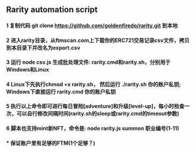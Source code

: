 ## Rarity automation script
#### 1 复制代码 git clone https://github.com/goldenfiredo/rarity.git 到本地
#### 2 进入rarity目录，从ftmscan.com上下载你的ERC721交易记录csv文件，拷贝到本目录下并改名为export.csv
#### 3 运行 node csv.js 生成批处理文件: rarity.cmd和rarity.sh，分别用于Windows和Linux
#### 4 Linux下先执行chmod +x rarity.sh， 然后运行 ./rarity.sh 你的账户私钥; Windows下直接运行 rarity.cmd 你的账户私钥
#### 5 执行以上命令即可进行每日冒险[adventure]和升级[level-up]，每小时检查一次，可以自行修改间隔时间(rarity.sh的sleep或rarity.cmd的timeout参数)
#### 6 脚本也支持mint新NFT，命令是: node rarity.js summon 职业编号(1-11)
#### * 保证账户里有足够的FTM(1个足够？) 